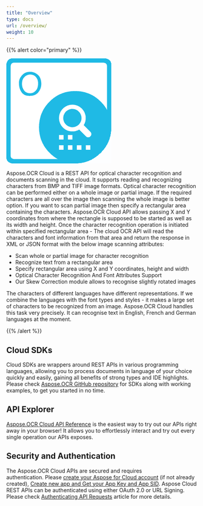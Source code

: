 ```yaml
---
title: "Overview"
type: docs
url: /overview/
weight: 10
---
```


{{% alert color="primary" %}} 

![todo:image_alt_text](overview_1.png)

Aspose.OCR Cloud is a REST API for optical character recognition and documents scanning in the cloud. It supports reading and recognizing characters from BMP and TIFF image formats. Optical character recognition can be performed either on a whole image or partial image. If the required characters are all over the image then scanning the whole image is better option. If you want to scan partial image then specify a rectangular area containing the characters. Aspose.OCR Cloud API allows passing X and Y coordinates from where the rectangle is supposed to be started as well as its width and height. Once the character recognition operation is initiated within specified rectangular area - The cloud OCR API will read the characters and font information from that area and return the response in XML or JSON format with the below image scanning attributes:

- Scan whole or partial image for character recognition
- Recognize text from a rectangular area
- Specify rectangular area using X and Y coordinates, height and width
- Optical Character Recognition And Font Attributes Support
- Our Skew Correction module allows to recognise slightly rotated images

The characters of different languages have different representations. If we combine the languages with the font types and styles - it makes a large set of characters to be recognized from an image. Aspose.OCR Cloud handles this task very precisely. It can recognise text in English, French and German languages at the moment.

{{% /alert %}} 
## **Cloud SDKs**
Cloud SDKs are wrappers around REST APIs in various programming languages, allowing you to process documents in language of your choice quickly and easily, gaining all benefits of strong types and IDE highlights. Please check [Aspose.OCR GitHub repository](https://github.com/aspose-ocr-cloud/) for SDKs along with working examples, to get you started in no time.
## **API Explorer**
[Aspose.OCR Cloud API Reference](https://apireference.aspose.cloud/ocr/) is the easiest way to try out our APIs right away in your browser! It allows you to effortlessly interact and try out every single operation our APIs exposes.
## **Security and Authentication**
The Aspose.OCR Cloud APIs are secured and requires authentication. Please [create your Aspose for Cloud account](https://docs.aspose.cloud/storage/creating-and-managing-account/) (if not already created), [Create new app and Get your App Key and App SID](https://docs.aspose.cloud/storage/create-new-app-and-get-app-key-and-sid/). Aspose Cloud REST APIs can be authenticated using either OAuth 2.0 or URL Signing. Please check [Authenticating API Requests](https://docs.aspose.cloud/storage/authenticating-api-requests/) article for more details.
